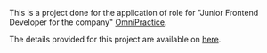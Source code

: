 This is a project done for the application of role for "Junior Frontend Developer for the company" [OmniPractice](https://www.omnipractice.co/).

The details provided for this project are available on [here](https://drive.google.com/drive/folders/1dWZjkH7sqtagKuxRMznyS4UURAmL4sZG?usp=sharing).
